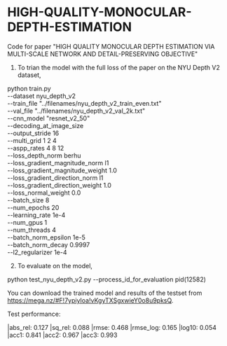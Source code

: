# HIGH-QUALITY-MONOCULAR-DEPTH-ESTIMATION
Code for paper "HIGH QUALITY MONOCULAR DEPTH ESTIMATION VIA MULTI-SCALE NETWORK AND DETAIL-PRESERVING OBJECTIVE"

1. To trian the model with the full loss of the paper on the NYU Depth V2 dataset, 

python train.py \
	--dataset nyu_depth_v2 \
	--train_file "../filenames/nyu_depth_v2_train_even.txt" \
	--val_file "../filenames/nyu_depth_v2_val_2k.txt" \
	--cnn_model "resnet_v2_50" \
	--decoding_at_image_size \
	--output_stride 16 \
	--multi_grid 1 2 4 \
	--aspp_rates 4 8 12 \
	--loss_depth_norm berhu \
	--loss_gradient_magnitude_norm l1 \
	--loss_gradient_magnitude_weight 1.0 \
	--loss_gradient_direction_norm l1 \
	--loss_gradient_direction_weight 1.0 \
	--loss_normal_weight 0.0 \
	--batch_size 8 \
	--num_epochs 20 \
	--learning_rate 1e-4 \
	--num_gpus 1 \
	--num_threads 4 \
	--batch_norm_epsilon 1e-5 \
	--batch_norm_decay 0.9997 \
	--l2_regularizer 1e-4
 
  2. To evaluate on the model, 
  
  python test_nyu_depth_v2.py --process_id_for_evaluation pid(12582) 
  
  You can download the trained model and results of the testset from https://mega.nz/#F!7ypiyIoa!vKgyTXSgxwieY0o8u9pksQ.
  
  Test performance: 
  
  |abs_rel: 0.127 |sq_rel: 0.088 |rmse: 0.468 |rmse_log: 0.165 |log10: 0.054 |acc1: 0.841 |acc2: 0.967 |acc3: 0.993

